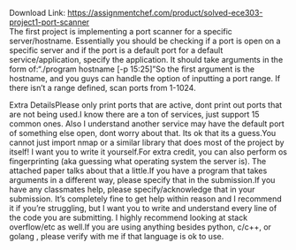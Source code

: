 Download Link: https://assignmentchef.com/product/solved-ece303-project1-port-scanner
<br>
The first project is implementing a port scanner for a specific server/hostname. Essentially you should be checking if a port is open on a specific server and if the port is a default port for a default service/application, specify the application. It should take arguments in the form of:“./program hostname [-p 15:25]”So the first argument is the hostname, and you guys can handle the option of inputting a port range. If there isn’t a range defined, scan ports from 1-1024.

Extra DetailsPlease only print ports that are active, dont print out ports that are not being used.I know there are a ton of services, just support 15 common ones. Also I understand another service may have the default port of something else open, dont worry about that. Its ok that its a guess.You cannot just import nmap or a similar library that does most of the project by itself! I want you to write it yourself.For extra credit, you can also perform os fingerprinting (aka guessing what operating system the server is). The attached paper talks about that a little.If you have a program that takes arguments in a different way, please specify that in the submission.If you have any classmates help, please specify/acknowledge that in your submission. It’s completely fine to get help within reason and I recommend it if you’re struggling, but I want you to write and understand every line of the code you are submitting. I highly recommend looking at stack overflow/etc as well.If you are using anything besides python, c/c++, or golang , please verify with me if that language is ok to use.